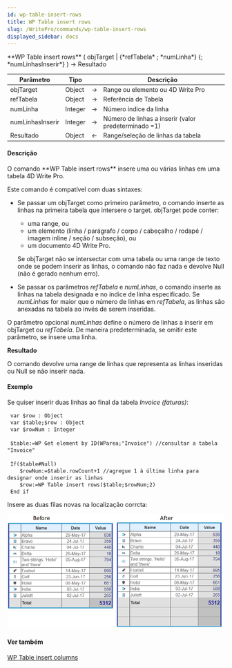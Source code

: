 ```yaml
---
id: wp-table-insert-rows
title: WP Table insert rows
slug: /WritePro/commands/wp-table-insert-rows
displayed_sidebar: docs
---
```


<!--REF #_command_.WP Table insert rows.Syntax-->**WP Table insert rows** ( objTarget | {*refTabela* ; *numLinha*} {; *numLinhasInserir*} )  -> Resultado<!-- END REF-->
<!--REF #_command_.WP Table insert rows.Params-->
| Parâmetro | Tipo |  | Descrição |
| --- | --- | --- | --- |
| objTarget | Object | &#8594;  | Range ou elemento ou 4D Write Pro |
| refTabela | Object | &#8594;  | Referência de Tabela |
| numLinha | Integer | &#8594;  | Número índice da linha |
| numLinhasInserir | Integer | &#8594;  | Número de linhas a inserir (valor predeterminado =1) |
| Resultado | Object | &#8592; | Range/seleção de linhas da tabela |

<!-- END REF-->

#### Descrição 

<!--REF #_command_.WP Table insert rows.Summary-->O comando **WP Table insert rows** insere uma ou várias linhas em uma tabela 4D Write Pro.<!-- END REF-->

Este comando é compatível com duas sintaxes:

* Se passar um objTarget como primeiro parâmetro, o comando inserte as linhas na primeira tabela que intersere o target. objTarget pode conter:  
   * uma range, ou  
   * um elemento (linha / parágrafo / corpo / cabeçalho / rodapé / imagem inline / seção / subseção), ou  
   * um documento 4D Write Pro.  
         
   Se objTarget não se intersectar com uma tabela ou uma range de texto onde se podem inserir as linhas, o comando não faz nada e devolve Null (não é gerado nenhum erro).
* Se passar os parâmetros *refTabela* e *numLinhas*, o comando inserte as linhas na tabela designada e no índice de linha especificado. Se *numLinhas* for maior que o número de linhas em *refTabela*, as linhas são anexadas na tabela ao invés de serem inseridas.

O parâmetro opcional *numLinhas* define o número de linhas a inserir em objTarget ou *refTabela*. De maneira predeterminada, se omitir este parâmetro, se insere uma linha.

**Resultado**  
  
O comando devolve uma range de linhas que representa as linhas inseridas ou Null se não inserir nada.

#### Exemplo 

Se quiser inserir duas linhas ao final da tabela *Invoice (faturas)*: 

```4d
 var $row : Object
 var $table;$row : Object
 var $rowNum : Integer
 
 $table:=WP Get element by ID(WParea;"Invoice") //consultar a tabela "Invoice"
 
 If($table#Null)
    $rowNum:=$table.rowCount+1 //agregue 1 à última linha para designar onde inserir as linhas
    $row:=WP Table insert rows($table;$rowNum;2)
 End if
```

Insere as duas filas novas na localização corrcta:

![](../../assets/en/WritePro/commands/pict4680266.EN.png)

#### Ver também 

[WP Table insert columns](wp-table-insert-columns.md)  